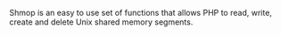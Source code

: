 Shmop is an easy to use set of functions that allows PHP to read, write,
create and delete Unix shared memory segments.
